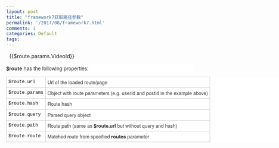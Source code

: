 ```yaml
---
layout: post
title: "framework7获取路径参数"
permalink: '/2017/08/framework7.html'
comments: 1
categories: Default
tags: 
---
```

&nbsp; {{$route.params.VideoId}}  
  

<div style='background-color: white; color: #333333; font-family: "Helvetica Neue", Helvetica, Arial, sans-serif; font-size: 14px;'><b>$route</b>&nbsp;has the following properties:</div>

<table class="methods-table" style='background-color: white; border-collapse: collapse; border-spacing: 0px; color: #333333; font-family: "Helvetica Neue", Helvetica, Arial, sans-serif; font-size: 13px; line-height: 1.4; width: 909px;'><tbody><tr><td style='border: 1px solid rgb(204, 204, 204); color: black; font-family: Menlo, Monaco, Consolas, "Courier New", monospace; font-size: 12px; padding: 5px; vertical-align: top; white-space: nowrap;'>$route.url</td><td style="border: 1px solid rgb(204, 204, 204); padding: 5px; vertical-align: top;">Url of the loaded route/page</td></tr><tr><td style='border: 1px solid rgb(204, 204, 204); color: black; font-family: Menlo, Monaco, Consolas, "Courier New", monospace; font-size: 12px; padding: 5px; vertical-align: top; white-space: nowrap;'>$route.params</td><td style="border: 1px solid rgb(204, 204, 204); padding: 5px; vertical-align: top;">Object with route parameters (e.g. userId and postId in the example above)</td></tr><tr><td style='border: 1px solid rgb(204, 204, 204); color: black; font-family: Menlo, Monaco, Consolas, "Courier New", monospace; font-size: 12px; padding: 5px; vertical-align: top; white-space: nowrap;'>$route.hash</td><td style="border: 1px solid rgb(204, 204, 204); padding: 5px; vertical-align: top;">Route hash</td></tr><tr><td style='border: 1px solid rgb(204, 204, 204); color: black; font-family: Menlo, Monaco, Consolas, "Courier New", monospace; font-size: 12px; padding: 5px; vertical-align: top; white-space: nowrap;'>$route.query</td><td style="border: 1px solid rgb(204, 204, 204); padding: 5px; vertical-align: top;">Parsed query object</td></tr><tr><td style='border: 1px solid rgb(204, 204, 204); color: black; font-family: Menlo, Monaco, Consolas, "Courier New", monospace; font-size: 12px; padding: 5px; vertical-align: top; white-space: nowrap;'>$route.path</td><td style="border: 1px solid rgb(204, 204, 204); padding: 5px; vertical-align: top;">Route path (same as&nbsp;<b>$route.url</b>&nbsp;but without query and hash)</td></tr><tr><td style='border: 1px solid rgb(204, 204, 204); color: black; font-family: Menlo, Monaco, Consolas, "Courier New", monospace; font-size: 12px; padding: 5px; vertical-align: top; white-space: nowrap;'>$route.route</td><td style="border: 1px solid rgb(204, 204, 204); padding: 5px; vertical-align: top;">Matched route from specified&nbsp;<b>routes</b>&nbsp;parameter</td></tr></tbody></table>